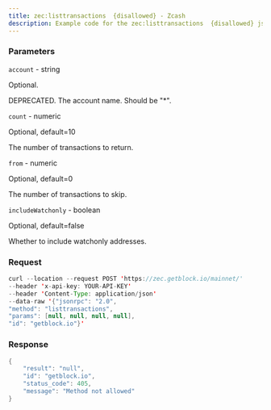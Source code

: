 ```yaml
---
title: zec:listtransactions  {disallowed} - Zcash
description: Example code for the zec:listtransactions  {disallowed} json-rpc method. Сomplete guide on how to use zec:listtransactions  {disallowed} json-rpc in GetBlock.io Web3 documentation.
---
```


### Parameters


`account` - string

Optional.

DEPRECATED. The account name. Should be "\*".

`count` - numeric

Optional, default=10

The number of transactions to return.

`from` - numeric

Optional, default=0

The number of transactions to skip.

`includeWatchonly` - boolean

Optional, default=false

Whether to include watchonly addresses.

### Request

``` java
curl --location --request POST 'https://zec.getblock.io/mainnet/' 
--header 'x-api-key: YOUR-API-KEY' 
--header 'Content-Type: application/json' 
--data-raw '{"jsonrpc": "2.0",
"method": "listtransactions",
"params": [null, null, null, null],
"id": "getblock.io"}'
```

###  Response

``` java
{
    "result": "null",
    "id": "getblock.io",
    "status_code": 405,
    "message": "Method not allowed"
}
```

